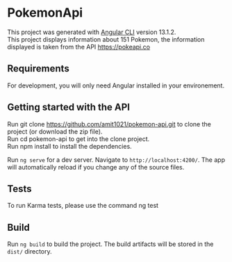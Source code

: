 # PokemonApi

This project was generated with [Angular CLI](https://github.com/angular/angular-cli) version 13.1.2.  
This project displays information about 151 Pokemon, the information displayed is taken from the API https://pokeapi.co

## Requirements

For development, you will only need Angular installed in your environement.

## Getting started with the API

Run git clone https://github.com/amit1021/pokemon-api.git to clone the project (or download the zip file).  
Run cd pokemon-api to get into the clone project.  
Run npm install to install the dependencies.

Run `ng serve` for a dev server. Navigate to `http://localhost:4200/`. The app will automatically reload if you change any of the source files.

## Tests

To run Karma tests, please use the command ng test

## Build

Run `ng build` to build the project. The build artifacts will be stored in the `dist/` directory.
